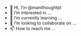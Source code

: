 - 👋 Hi, I’m @manithoughtpt
- 👀 I’m interested in ...
- 🌱 I’m currently learning ...
- 💞️ I’m looking to collaborate on ...
- 📫 How to reach me ...

<!---
manithoughtpt/manithoughtpt is a ✨ special ✨ repository because its `README.md` (this file) appears on your GitHub profile.
You can click the Preview link to take a look at your changes.
--->
